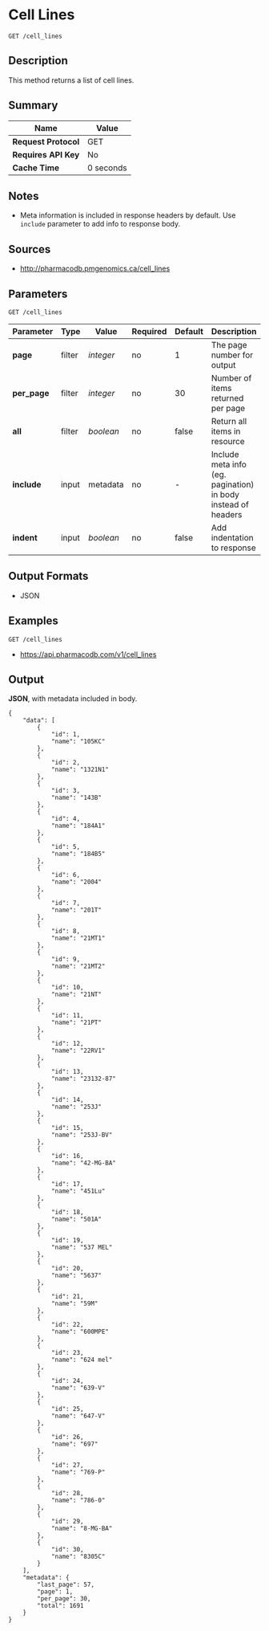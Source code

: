 # Cell Lines

```
GET /cell_lines
```

## Description

This method returns a list of cell lines.

## Summary

| Name | Value |
| --- | --- |
| **Request Protocol** | GET |
| **Requires API Key** | No |
| **Cache Time** | 0 seconds |

## Notes

- Meta information is included in response headers by default. Use `include` parameter to add info to response body.

## Sources

- http://pharmacodb.pmgenomics.ca/cell_lines

## Parameters

```
GET /cell_lines
```

| Parameter | Type | Value | Required | Default | Description |
| --- | --- | --- | --- | --- | --- |
| **page** | filter | *integer* | no | 1 | The page number for output |
| **per_page** | filter | *integer* | no | 30 | Number of items returned per page |
| **all** | filter | *boolean* | no | false | Return all items in resource |
| **include** | input | metadata | no | - | Include meta info (eg. pagination) in body instead of headers |
| **indent** | input | *boolean* | no | false | Add indentation to response |

## Output Formats

- JSON

## Examples

```
GET /cell_lines
```

- https://api.pharmacodb.com/v1/cell_lines

## Output

**JSON**, with metadata included in body.

```
{
    "data": [
        {
            "id": 1,
            "name": "105KC"
        },
        {
            "id": 2,
            "name": "1321N1"
        },
        {
            "id": 3,
            "name": "143B"
        },
        {
            "id": 4,
            "name": "184A1"
        },
        {
            "id": 5,
            "name": "184B5"
        },
        {
            "id": 6,
            "name": "2004"
        },
        {
            "id": 7,
            "name": "201T"
        },
        {
            "id": 8,
            "name": "21MT1"
        },
        {
            "id": 9,
            "name": "21MT2"
        },
        {
            "id": 10,
            "name": "21NT"
        },
        {
            "id": 11,
            "name": "21PT"
        },
        {
            "id": 12,
            "name": "22RV1"
        },
        {
            "id": 13,
            "name": "23132-87"
        },
        {
            "id": 14,
            "name": "253J"
        },
        {
            "id": 15,
            "name": "253J-BV"
        },
        {
            "id": 16,
            "name": "42-MG-BA"
        },
        {
            "id": 17,
            "name": "451Lu"
        },
        {
            "id": 18,
            "name": "501A"
        },
        {
            "id": 19,
            "name": "537 MEL"
        },
        {
            "id": 20,
            "name": "5637"
        },
        {
            "id": 21,
            "name": "59M"
        },
        {
            "id": 22,
            "name": "600MPE"
        },
        {
            "id": 23,
            "name": "624 mel"
        },
        {
            "id": 24,
            "name": "639-V"
        },
        {
            "id": 25,
            "name": "647-V"
        },
        {
            "id": 26,
            "name": "697"
        },
        {
            "id": 27,
            "name": "769-P"
        },
        {
            "id": 28,
            "name": "786-0"
        },
        {
            "id": 29,
            "name": "8-MG-BA"
        },
        {
            "id": 30,
            "name": "8305C"
        }
    ],
    "metadata": {
        "last_page": 57,
        "page": 1,
        "per_page": 30,
        "total": 1691
    }
}
```
